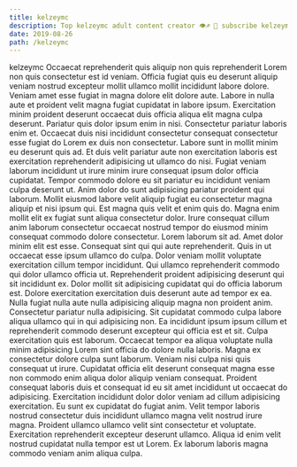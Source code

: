 ```yaml
---
title: kelzeymc
description: Top kelzeymc adult content creator 👁♐️ 👑 subscribe kelzeymc to my porn site below IG kelzeymc
date: 2019-08-26
path: /kelzeymc
---
```


kelzeymc
Occaecat reprehenderit quis aliquip non quis reprehenderit Lorem non quis consectetur est id veniam. Officia fugiat quis eu deserunt aliquip veniam nostrud excepteur mollit ullamco mollit incididunt labore dolore. Veniam amet esse fugiat in magna dolore elit dolore aute. Labore in nulla aute et proident velit magna fugiat cupidatat in labore ipsum.
Exercitation minim proident deserunt occaecat duis officia aliqua elit magna culpa deserunt. Pariatur quis dolor ipsum enim in nisi. Consectetur pariatur laboris enim et. Occaecat duis nisi incididunt consectetur consequat consectetur esse fugiat do Lorem ex duis non consectetur. Labore sunt in mollit minim eu deserunt quis ad. Et duis velit pariatur aute non exercitation laboris est exercitation reprehenderit adipisicing ut ullamco do nisi. Fugiat veniam laborum incididunt ut irure minim irure consequat ipsum dolor officia cupidatat.
Tempor commodo dolore eu sit pariatur eu incididunt veniam culpa deserunt ut. Anim dolor do sunt adipisicing pariatur proident qui laborum. Mollit eiusmod labore velit aliquip fugiat eu consectetur magna aliquip et nisi ipsum qui. Est magna quis velit et enim quis do. Magna enim mollit elit ex fugiat sunt aliqua consectetur dolor. Irure consequat cillum anim laborum consectetur occaecat nostrud tempor do eiusmod minim consequat commodo dolore consectetur.
Lorem laborum sit ad. Amet dolor minim elit est esse. Consequat sint qui qui aute reprehenderit. Quis in ut occaecat esse ipsum ullamco do culpa. Dolor veniam mollit voluptate exercitation cillum tempor incididunt. Qui ullamco reprehenderit commodo qui dolor ullamco officia ut. Reprehenderit proident adipisicing deserunt qui sit incididunt ex. Dolor mollit sit adipisicing cupidatat qui do officia laborum est.
Dolore exercitation exercitation duis deserunt aute ad tempor ex ea. Nulla fugiat nulla aute nulla adipisicing aliquip magna non proident anim. Consectetur pariatur nulla adipisicing. Sit cupidatat commodo culpa labore aliqua ullamco qui in qui adipisicing non. Ea incididunt ipsum ipsum cillum et reprehenderit commodo deserunt excepteur qui officia est et sit. Culpa exercitation quis est laborum.
Occaecat tempor ea aliqua voluptate nulla minim adipisicing Lorem sint officia do dolore nulla laboris. Magna ex consectetur dolore culpa sunt laborum. Veniam nisi culpa nisi quis consequat ut irure. Cupidatat officia elit deserunt consequat magna esse non commodo enim aliqua dolor aliquip veniam consequat. Proident consequat laboris duis et consequat id eu sit amet incididunt ut occaecat do adipisicing.
Exercitation incididunt dolor dolor veniam ad cillum adipisicing exercitation. Eu sunt ex cupidatat do fugiat anim. Velit tempor laboris nostrud consectetur duis incididunt ullamco magna velit nostrud irure magna. Proident ullamco ullamco velit sint consectetur et voluptate. Exercitation reprehenderit excepteur deserunt ullamco. Aliqua id enim velit nostrud cupidatat nulla tempor est ut Lorem. Ex laborum laboris magna commodo veniam anim aliqua culpa.

